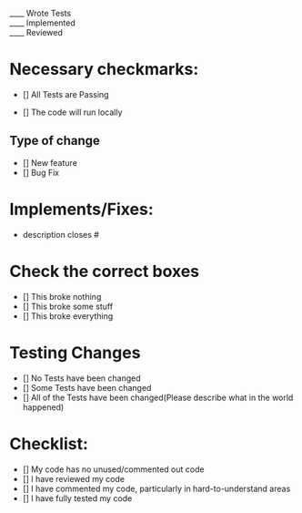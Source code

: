 ____ Wrote Tests  
____ Implemented  
____ Reviewed  

# Necessary checkmarks:

- [] All Tests are Passing

- [] The code will run locally

## Type of change

- [] New feature
- [] Bug Fix

# Implements/Fixes:

- description
  closes #

# Check the correct boxes

- [] This broke nothing
- [] This broke some stuff
- [] This broke everything

# Testing Changes

- [] No Tests have been changed
- [] Some Tests have been changed
- [] All of the Tests have been changed(Please describe what in the world happened)

# Checklist:

- [] My code has no unused/commented out code
- [] I have reviewed my code
- [] I have commented my code, particularly in hard-to-understand areas
- [] I have fully tested my code
